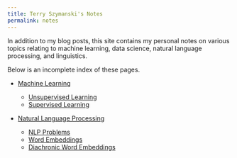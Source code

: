 ```yaml
---
title: Terry Szymanski's Notes
permalink: notes
---
```


In addition to my blog posts, this site contains my personal notes on various topics relating to machine learning, data science, natural language processing, and linguistics.

Below is an incomplete index of these pages.

* [Machine Learning](machine_learning)
    -  [Unsupervised Learning](unsupervised_learning)
    -  [Supervised Learning](supervised_learning)

* [Natural Language Processing](natural_language_processing)
    - [NLP Problems](nlp_problems)
    - [Word Embeddings](word_embeddings)
    - [Diachronic Word Embeddings](diachronic_word_embeddings)

